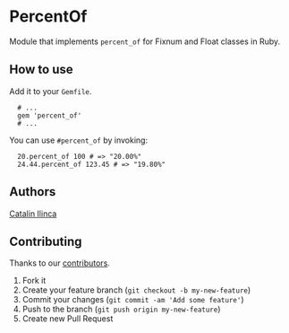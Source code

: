 # PercentOf

Module that implements ```percent_of``` for Fixnum and Float classes in Ruby.

## How to use

Add it to your ```Gemfile```.

```
  # ...
  gem 'percent_of'
  # ...
```

You can use ```#percent_of``` by invoking:

```
  20.percent_of 100 # => "20.00%"
  24.44.percent_of 123.45 # => "19.80%"
```

## Authors
[Catalin Ilinca](https://github.com/ducknorris)

## Contributing

Thanks to our [contributors](https://github.com/2Parale/active-record-forcible-index/graphs/contributors).

1. Fork it
2. Create your feature branch (`git checkout -b my-new-feature`)
3. Commit your changes (`git commit -am 'Add some feature'`)
4. Push to the branch (`git push origin my-new-feature`)
5. Create new Pull Request
